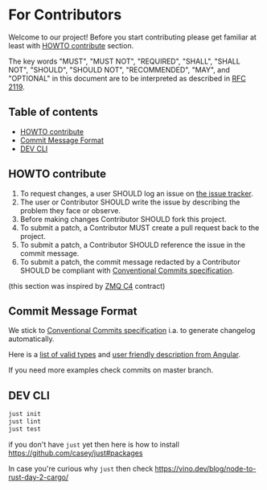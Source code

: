 # For Contributors


Welcome to our project! Before you start contributing please get familiar at
least with [HOWTO contribute](#howto-contribute) section.

The key words "MUST", "MUST NOT", "REQUIRED", "SHALL", "SHALL NOT", "SHOULD",
"SHOULD NOT", "RECOMMENDED", "MAY", and "OPTIONAL" in this document are to be
interpreted as described in [RFC 2119].


## Table of contents
* [HOWTO contribute](#howto-contribute)
* [Commit Message Format](#commit-message-format)
* [DEV CLI](#dev-cli)


## HOWTO contribute
1. To request changes, a user SHOULD log an issue on [the issue tracker].
2. The user or Contributor SHOULD write the issue by describing the problem they face or observe.
3. Before making changes Contributor SHOULD fork this project.
4. To submit a patch, a Contributor MUST create a pull request back to the project.
5. To submit a patch, a Contributor SHOULD reference the issue in the commit
   message.
6. To submit a patch, the commit message redacted by a Contributor SHOULD be
   compliant with [Conventional Commits
   specification].

(this section was inspired by [ZMQ C4] contract)


## Commit Message Format
We stick to [Conventional Commits specification] i.a. to generate changelog
automatically.

Here is a [list of valid
types](https://github.com/conventional-changelog/commitlint/tree/master/%40commitlint/config-conventional#type-enum)
and [user friendly description from
Angular](https://github.com/angular/angular/blob/7aea5256de55056e424f9c6d92ac1d6f38d3abee/CONTRIBUTING.md#commit-message-header).

If you need more examples check commits on master branch.


## DEV CLI
```bash
just init
just lint
just test
```
if you don't have `just` yet then here is how to install
https://github.com/casey/just#packages

In case you're curious why `just` then check
https://vino.dev/blog/node-to-rust-day-2-cargo/



[RFC 2119]: https://datatracker.ietf.org/doc/html/rfc2119
[the issue tracker]: https://github.com/mrl5/vulner/issues
[Conventional Commits specification]: https://www.conventionalcommits.org/en/v1.0.0-beta.2/
[ZMQ C4]: https://rfc.zeromq.org/spec/42/
